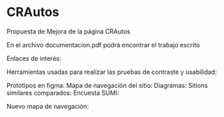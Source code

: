 # CRAutos
Propuesta de Mejora de la página CRAutos

En el archivo documentacion.pdf podrá encontrar el trabajo escrito 

Enlaces de interés:

Herramientas usadas para realizar las pruebas de contraste y usabilidad:


Prototipos en figma:
Mapa de navegación del sitio:
Diagramas:
Sitions similares comparados:
Encuesta SUMI:

Nuevo mapa de navegación: